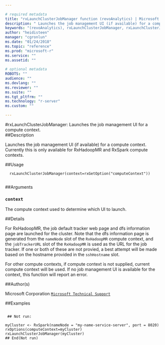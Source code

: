 ```yaml
--- 
 
# required metadata 
title: "rxLaunchClusterJobManager function (revoAnalytics) | Microsoft Docs" 
description: " Launches the job management UI (if available) for a compute context. Currently this is only available for RxHadoopMR and RxSpark compute contexts. " 
keywords: "(revoAnalytics), rxLaunchClusterJobManager, rxLaunchClusterJobManager,character-method, rxLaunchClusterJobManager,RxHadoopMR-method, IO" 
author: "heidisteen" 
manager: "cgronlun" 
ms.date: "01/24/2018" 
ms.topic: "reference" 
ms.prod: "microsoft-r" 
ms.service: "" 
ms.assetid: "" 
 
# optional metadata 
ROBOTS: "" 
audience: "" 
ms.devlang: "" 
ms.reviewer: "" 
ms.suite: "" 
ms.tgt_pltfrm: "" 
ms.technology: "r-server" 
ms.custom: "" 
 
--- 
```

 
 
 
 
 
 #rxLaunchClusterJobManager:  Launches the job management UI for a compute context.  
 ##Description
 
Launches the job management UI (if available) for a compute context. Currently this is only
available for RxHadoopMR and RxSpark compute contexts.
 
 
 
 ##Usage

```   
  rxLaunchClusterJobManager(context=rxGetOption("computeContext"))
 
```
 
 
 ##Arguments

   
  
 ### `context`
 The compute context used to determine which UI to launch. 
  
 
 
 
 ##Details
 
For RxHadoopMR, the job default tracker web page and dfs information page are launched for the cluster.  Note that
the dfs information page is generated from the `nameNode` slot of the `RxHadoopMR` compute context, 
and the `jobTrackerURL` slot of the `RxHadoopMR` is used as the URL for the job tracker.  If one or both of these
are not provied, a best attempt will be made based on the hostname provided in the `sshHostname` slot.

For other compute contexts, if compute context is not supplied, current compute context will be used.  If no job management 
UI is available for the context, this function will report an error.
 
 
 ##Author(s)
 
Microsoft Corporation [`Microsoft Technical Support`](https://go.microsoft.com/fwlink/?LinkID=698556&clcid=0x409)

 
 
 ##Examples

 ```
   
  ## Not run:
 
myCluster <- RxSpark(nameNode = "my-name-service-server", port = 8020)
rxOptions(computeContext=myCluster)
rxLaunchClusterJobManager(myCluster)
 ## End(Not run) 
  
 
```
 
 
